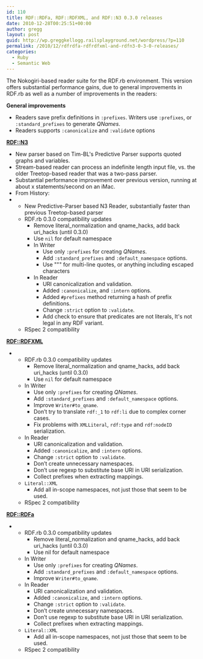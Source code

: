```yaml
---
id: 110
title: RDF::RDFa, RDF::RDFXML, and RDF::N3 0.3.0 releases
date: 2010-12-28T00:25:51+00:00
author: gregg
layout: post
guid: http://wp.greggkellogg.railsplayground.net/wordpress/?p=110
permalink: /2010/12/rdfrdfa-rdfrdfxml-and-rdfn3-0-3-0-releases/
categories:
  - Ruby
  - Semantic Web
---
```

The Nokogiri-based reader suite for the RDF.rb environment. This version offers substantial performance gains, due to general improvements in RDF.rb as well as a number of improvements in the readers:

**General improvements**

  * Readers save prefix definitions in `:prefixes`. Writers use `:prefixes`, or `:standard_prefixes` to generate _QNames_.
  * Readers supports `:canonicalize` and `:validat`e options

**[RDF::N3](https://rubygems.org/gems/rdf-n3)**

  * New parser based on Tim-BL's Predictive Parser supports quoted graphs and variables.
  * Stream-based reader can process an indefinite length input file, vs. the older Treetop-based reader that was a two-pass parser.
  * Substantial performance improvement over previous version, running at about x statements/second on an iMac.
  * From History:
  *   * New Predictive-Parser based N3 Reader, substantially faster than previous Treetop-based parser
      * RDF.rb 0.3.0 compatibility updates 
          * Remove literal\_normalization and qname\_hacks, add back uri_hacks (until 0.3.0)
          * Use `nil` for default namespace
          * In Writer 
              * Use only `:prefixes` for creating _QNames_.
              * Add `:standard_prefixes` and `:default_namespace` options.
              * Use """ for multi-line quotes, or anything including escaped characters
          * In Reader 
              * URI canonicalization and validation.
              * Added `:canonicalize`, and `:intern` options.
              * Added `#prefixes` method returning a hash of prefix definitions.
              * Change `:strict` option to `:validate`.
              * Add check to ensure that predicates are not literals, It's not legal in any RDF variant.
      * RSpec 2 compatibility

**[RDF::RDFXML](https://rubygems.org/gems/rdf-rdfxml)**

  *   * RDF.rb 0.3.0 compatibility updates 
          * Remove literal\_normalization and qname\_hacks, add back uri_hacks (until 0.3.0)
          * Use `nil` for default namespace
      * In Writer 
          * Use only `:prefixes` for creating _QNames_.
          * Add `:standard_prefixes` and `:default_namespace` options.
          * Improve `Writer#to_qname`.
          * Don’t try to translate `rdf:_1` to `rdf:li` due to complex corner cases.
          * Fix problems with `XMLLiteral`, `rdf:type` and `rdf:nodeID` serialization.
      * In Reader 
          * URI canonicalization and validation.
          * Added `:canonicalize`, and `:intern` options.
          * Change `:strict` option to `:validate`.
          * Don’t create unnecessary namespaces.
          * Don’t use regexp to substitute base URI in URI serialization.
          * Collect prefixes when extracting mappings.
      * `Literal::XML` 
          * Add all in-scope namespaces, not just those that seem to be used.
      * RSpec 2 compatibility

**[RDF::RDFa](https://rubygems.org/gems/rdf-rdfa)**

  *   * RDF.rb 0.3.0 compatibility updates 
          * Remove literal\_normalization and qname\_hacks, add back uri_hacks (until 0.3.0)
          * Use nil for default namespace
      * In Writer 
          * Use only `:prefixes` for creating _QNames_.
          * Add `:standard_prefixes` and `:default_namespace` options.
          * Improve `Writer#to_qname`.
      * In Reader 
          * URI canonicalization and validation.
          * Added `:canonicalize`, and `:intern` options.
          * Change `:strict` option to `:validate`.
          * Don’t create unnecessary namespaces.
          * Don’t use regexp to substitute base URI in URI serialization.
          * Collect prefixes when extracting mappings.
      * `Literal::XML` 
          * Add all in-scope namespaces, not just those that seem to be used.
      * RSpec 2 compatibility